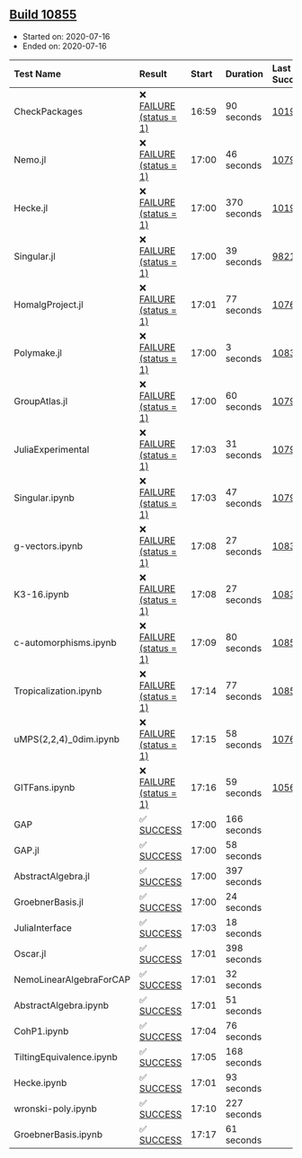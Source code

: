 ## [Build 10855](https://oscarci.mathematik.uni-kl.de/job/oscar/10855/)

* Started on: 2020-07-16
* Ended on: 2020-07-16

| Test Name    | Result | Start | Duration | Last Success | First Failure |
|:-------------|:-------|:------|:---------|:-------------|:--------------|
| CheckPackages | ❌ [FAILURE (status = 1)](https://oscarci.mathematik.uni-kl.de/job/oscar/10855/artifact/logs/build-10855/CheckPackages.log) | 16:59 | 90 seconds | [10197](https://oscarci.mathematik.uni-kl.de/job/oscar/10197/) | [10198](https://oscarci.mathematik.uni-kl.de/job/oscar/10198/) |
| Nemo.jl | ❌ [FAILURE (status = 1)](https://oscarci.mathematik.uni-kl.de/job/oscar/10855/artifact/logs/build-10855/Nemo.jl.log) | 17:00 | 46 seconds | [10790](https://oscarci.mathematik.uni-kl.de/job/oscar/10790/) | [10791](https://oscarci.mathematik.uni-kl.de/job/oscar/10791/) |
| Hecke.jl | ❌ [FAILURE (status = 1)](https://oscarci.mathematik.uni-kl.de/job/oscar/10855/artifact/logs/build-10855/Hecke.jl.log) | 17:00 | 370 seconds | [10197](https://oscarci.mathematik.uni-kl.de/job/oscar/10197/) | [10198](https://oscarci.mathematik.uni-kl.de/job/oscar/10198/) |
| Singular.jl | ❌ [FAILURE (status = 1)](https://oscarci.mathematik.uni-kl.de/job/oscar/10855/artifact/logs/build-10855/Singular.jl.log) | 17:00 | 39 seconds | [9821](https://oscarci.mathematik.uni-kl.de/job/oscar/9821/) | [9822](https://oscarci.mathematik.uni-kl.de/job/oscar/9822/) |
| HomalgProject.jl | ❌ [FAILURE (status = 1)](https://oscarci.mathematik.uni-kl.de/job/oscar/10855/artifact/logs/build-10855/HomalgProject.jl.log) | 17:01 | 77 seconds | [10765](https://oscarci.mathematik.uni-kl.de/job/oscar/10765/) | [10766](https://oscarci.mathematik.uni-kl.de/job/oscar/10766/) |
| Polymake.jl | ❌ [FAILURE (status = 1)](https://oscarci.mathematik.uni-kl.de/job/oscar/10855/artifact/logs/build-10855/Polymake.jl.log) | 17:00 | 3 seconds | [10833](https://oscarci.mathematik.uni-kl.de/job/oscar/10833/) | [10834](https://oscarci.mathematik.uni-kl.de/job/oscar/10834/) |
| GroupAtlas.jl | ❌ [FAILURE (status = 1)](https://oscarci.mathematik.uni-kl.de/job/oscar/10855/artifact/logs/build-10855/GroupAtlas.jl.log) | 17:00 | 60 seconds | [10790](https://oscarci.mathematik.uni-kl.de/job/oscar/10790/) | [10791](https://oscarci.mathematik.uni-kl.de/job/oscar/10791/) |
| JuliaExperimental | ❌ [FAILURE (status = 1)](https://oscarci.mathematik.uni-kl.de/job/oscar/10855/artifact/logs/build-10855/JuliaExperimental.log) | 17:03 | 31 seconds | [10790](https://oscarci.mathematik.uni-kl.de/job/oscar/10790/) | [10791](https://oscarci.mathematik.uni-kl.de/job/oscar/10791/) |
| Singular.ipynb | ❌ [FAILURE (status = 1)](https://oscarci.mathematik.uni-kl.de/job/oscar/10855/artifact/logs/build-10855/Singular.ipynb.log) | 17:03 | 47 seconds | [10790](https://oscarci.mathematik.uni-kl.de/job/oscar/10790/) | [10791](https://oscarci.mathematik.uni-kl.de/job/oscar/10791/) |
| g-vectors.ipynb | ❌ [FAILURE (status = 1)](https://oscarci.mathematik.uni-kl.de/job/oscar/10855/artifact/logs/build-10855/g-vectors.ipynb.log) | 17:08 | 27 seconds | [10833](https://oscarci.mathematik.uni-kl.de/job/oscar/10833/) | [10834](https://oscarci.mathematik.uni-kl.de/job/oscar/10834/) |
| K3-16.ipynb | ❌ [FAILURE (status = 1)](https://oscarci.mathematik.uni-kl.de/job/oscar/10855/artifact/logs/build-10855/K3-16.ipynb.log) | 17:08 | 27 seconds | [10833](https://oscarci.mathematik.uni-kl.de/job/oscar/10833/) | [10834](https://oscarci.mathematik.uni-kl.de/job/oscar/10834/) |
| c-automorphisms.ipynb | ❌ [FAILURE (status = 1)](https://oscarci.mathematik.uni-kl.de/job/oscar/10855/artifact/logs/build-10855/c-automorphisms.ipynb.log) | 17:09 | 80 seconds | [10853](https://oscarci.mathematik.uni-kl.de/job/oscar/10853/) | [10854](https://oscarci.mathematik.uni-kl.de/job/oscar/10854/) |
| Tropicalization.ipynb | ❌ [FAILURE (status = 1)](https://oscarci.mathematik.uni-kl.de/job/oscar/10855/artifact/logs/build-10855/Tropicalization.ipynb.log) | 17:14 | 77 seconds | [10854](https://oscarci.mathematik.uni-kl.de/job/oscar/10854/) | [10855](https://oscarci.mathematik.uni-kl.de/job/oscar/10855/) |
| uMPS(2,2,4)_0dim.ipynb | ❌ [FAILURE (status = 1)](https://oscarci.mathematik.uni-kl.de/job/oscar/10855/artifact/logs/build-10855/uMPS-2-2-4-_0dim.ipynb.log) | 17:15 | 58 seconds | [10765](https://oscarci.mathematik.uni-kl.de/job/oscar/10765/) | [10766](https://oscarci.mathematik.uni-kl.de/job/oscar/10766/) |
| GITFans.ipynb | ❌ [FAILURE (status = 1)](https://oscarci.mathematik.uni-kl.de/job/oscar/10855/artifact/logs/build-10855/GITFans.ipynb.log) | 17:16 | 59 seconds | [10566](https://oscarci.mathematik.uni-kl.de/job/oscar/10566/) | [10567](https://oscarci.mathematik.uni-kl.de/job/oscar/10567/) |
| GAP | ✅ [SUCCESS](https://oscarci.mathematik.uni-kl.de/job/oscar/10855/artifact/logs/build-10855/GAP.log) | 17:00 | 166 seconds |  |  |
| GAP.jl | ✅ [SUCCESS](https://oscarci.mathematik.uni-kl.de/job/oscar/10855/artifact/logs/build-10855/GAP.jl.log) | 17:00 | 58 seconds |  |  |
| AbstractAlgebra.jl | ✅ [SUCCESS](https://oscarci.mathematik.uni-kl.de/job/oscar/10855/artifact/logs/build-10855/AbstractAlgebra.jl.log) | 17:00 | 397 seconds |  |  |
| GroebnerBasis.jl | ✅ [SUCCESS](https://oscarci.mathematik.uni-kl.de/job/oscar/10855/artifact/logs/build-10855/GroebnerBasis.jl.log) | 17:00 | 24 seconds |  |  |
| JuliaInterface | ✅ [SUCCESS](https://oscarci.mathematik.uni-kl.de/job/oscar/10855/artifact/logs/build-10855/JuliaInterface.log) | 17:03 | 18 seconds |  |  |
| Oscar.jl | ✅ [SUCCESS](https://oscarci.mathematik.uni-kl.de/job/oscar/10855/artifact/logs/build-10855/Oscar.jl.log) | 17:01 | 398 seconds |  |  |
| NemoLinearAlgebraForCAP | ✅ [SUCCESS](https://oscarci.mathematik.uni-kl.de/job/oscar/10855/artifact/logs/build-10855/NemoLinearAlgebraForCAP.log) | 17:01 | 32 seconds |  |  |
| AbstractAlgebra.ipynb | ✅ [SUCCESS](https://oscarci.mathematik.uni-kl.de/job/oscar/10855/artifact/logs/build-10855/AbstractAlgebra.ipynb.log) | 17:01 | 51 seconds |  |  |
| CohP1.ipynb | ✅ [SUCCESS](https://oscarci.mathematik.uni-kl.de/job/oscar/10855/artifact/logs/build-10855/CohP1.ipynb.log) | 17:04 | 76 seconds |  |  |
| TiltingEquivalence.ipynb | ✅ [SUCCESS](https://oscarci.mathematik.uni-kl.de/job/oscar/10855/artifact/logs/build-10855/TiltingEquivalence.ipynb.log) | 17:05 | 168 seconds |  |  |
| Hecke.ipynb | ✅ [SUCCESS](https://oscarci.mathematik.uni-kl.de/job/oscar/10855/artifact/logs/build-10855/Hecke.ipynb.log) | 17:01 | 93 seconds |  |  |
| wronski-poly.ipynb | ✅ [SUCCESS](https://oscarci.mathematik.uni-kl.de/job/oscar/10855/artifact/logs/build-10855/wronski-poly.ipynb.log) | 17:10 | 227 seconds |  |  |
| GroebnerBasis.ipynb | ✅ [SUCCESS](https://oscarci.mathematik.uni-kl.de/job/oscar/10855/artifact/logs/build-10855/GroebnerBasis.ipynb.log) | 17:17 | 61 seconds |  |  |
